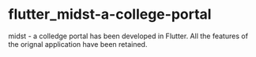 # flutter_midst-a-college-portal

  midst - a colledge portal has been developed in Flutter. All the features of the orignal application have been retained.
